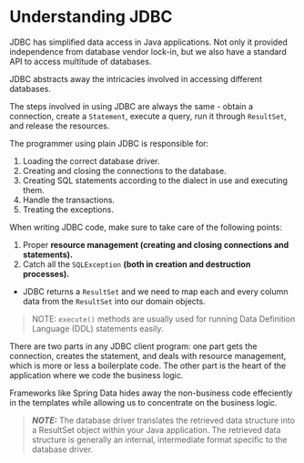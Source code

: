 # Understanding JDBC

JDBC has simplified data access in Java applications. Not only it provided independence from database vendor lock-in, but we also have a standard API to access multitude of databases.

JDBC abstracts away the intricacies involved in accessing different databases.

The steps involved in using JDBC are always the same - obtain a connection, create a `Statement`, execute a query, run it through `ResultSet`, and release the resources.

The programmer using plain JDBC is responsible for:

1. Loading the correct database driver.
2. Creating and closing the connections to the database.
3. Creating SQL statements according to the dialect in use and executing them.
4. Handle the transactions.
5. Treating the exceptions.

When writing JDBC code, make sure to take care of the following points:

1. Proper **resource management (creating and closing connections and statements).**
2. Catch all the `SQLException` **(both in creation and destruction processes).**

- JDBC returns a `ResultSet` and we need to map each and every column data from the `ResultSet` into our domain objects.

> NOTE: `execute()` methods are usually used for running Data Definition Language (DDL) statements easily.

There are two parts in any JDBC client program: one part gets the connection, creates the statement, and deals with resource management, which is more or less a boilerplate code. The other part is the heart of the application where we code the business logic.

Frameworks like Spring Data hides away the non-business code effeciently in the templates while allowing us to concentrate on the business logic.

> **_NOTE:_** The database driver translates the retrieved data structure into a ResultSet object within your Java application. The retrieved data structure is generally an internal, intermediate format specific to the database driver.
